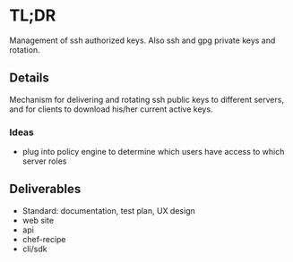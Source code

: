 # TL;DR

Management of ssh authorized keys.
Also ssh and gpg private keys and rotation.

## Details

Mechanism for delivering and rotating ssh public keys to different servers,
and for clients to download his/her current active keys.

### Ideas

* plug into policy engine to determine which users have access to which server roles

## Deliverables

* Standard: documentation, test plan, UX design
* web site
* api
* chef-recipe
* cli/sdk
